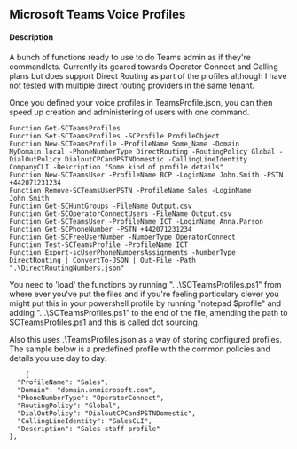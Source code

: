## Microsoft Teams Voice Profiles

#### Description
A bunch of functions ready to use to do Teams admin as if they're commandlets. Currently its geared towards Operator Connect and Calling plans but does support Direct Routing as part of the profiles although I have not tested with multiple direct routing providers in the same tenant.

Once you defined your voice profiles in TeamsProfile.json, you can then speed up creation and administering of users with one command. 

    Function Get-SCTeamsProfiles
	Function Set-SCTeamsProfiles -SCProfile ProfileObject
	Function New-SCTeamsProfile -ProfileName Some_Name -Domain MyDomain.local -PhoneNumberType DirectRouting -RoutingPolicy Global -DialOutPolicy DialoutCPCandPSTNDomestic -CallingLineIdentity CompanyCLI -Description "Some kind of profile details"
	Function New-SCTeamsUser -ProfileName BCP -LoginName John.Smith -PSTN +442071231234
	Function Remove-SCTeamsUserPSTN -ProfileName Sales -LoginName John.Smith
	Function Get-SCHuntGroups -FileName Output.csv
	Function Get-SCOperatorConnectUsers -FileName Output.csv
	Function Get-SCTeamsUser -ProfileName ICT -LoginName Anna.Parson
	Function Get-SCPhoneNumber -PSTN +442071231234
	Function Get-SCFreeUserNumber -NumberType OperatorConnect
	Function Test-SCTeamsProfile -ProfileName ICT
 	Function Export-scUserPhoneNumbersAssignments -NumberType DirectRouting | ConvertTo-JSON | Out-File -Path ".\DirectRoutingNumbers.json"

 You need to 'load' the functions by running ". .\SCTeamsProfiles.ps1" from where ever you've put the files
 and if you're feeling particulary clever you might put this in your powershell profile by running "notepad $profile" and
 adding ". .\SCTeamsProfiles.ps1" to the end of the file, amending the path to SCTeamsProfiles.ps1 and this is 
 called dot sourcing. 

 Also this uses .\TeamsProfiles.json as a way of storing configured profiles. The sample below is a predefined profile with the common policies and details you use day to day. 
 
 	    {
      "ProfileName": "Sales",
      "Domain": "domain.onmicrosoft.com",
      "PhoneNumberType": "OperatorConnect",
      "RoutingPolicy": "Global",
      "DialOutPolicy": "DialoutCPCandPSTNDomestic",
      "CallingLineIdentity": "SalesCLI",
      "Description": "Sales staff profile"
    },
